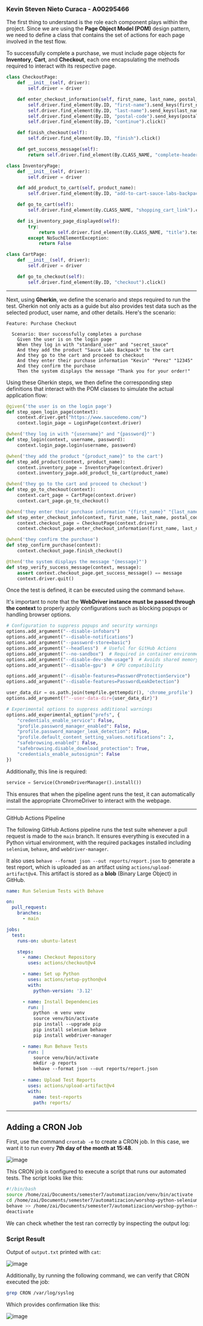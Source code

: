 ### Kevin Steven Nieto Curaca - A00295466

The first thing to understand is the role each component plays within the project. Since we are using the **Page Object Model (POM)** design pattern, we need to define a class that contains the set of actions for each page involved in the test flow. 

To successfully complete a purchase, we must include page objects for **Inventory**, **Cart**, and **Checkout**, each one encapsulating the methods required to interact with its respective page.

```python
class CheckoutPage:
    def __init__(self, driver):
        self.driver = driver

    def enter_checkout_information(self, first_name, last_name, postal_code):
        self.driver.find_element(By.ID, "first-name").send_keys(first_name)
        self.driver.find_element(By.ID, "last-name").send_keys(last_name)
        self.driver.find_element(By.ID, "postal-code").send_keys(postal_code)
        self.driver.find_element(By.ID, "continue").click()

    def finish_checkout(self):
        self.driver.find_element(By.ID, "finish").click()

    def get_success_message(self):
        return self.driver.find_element(By.CLASS_NAME, "complete-header").text

class InventoryPage:
    def __init__(self, driver):
        self.driver = driver

    def add_product_to_cart(self, product_name):
        self.driver.find_element(By.ID, "add-to-cart-sauce-labs-backpack").click()

    def go_to_cart(self):
        self.driver.find_element(By.CLASS_NAME, "shopping_cart_link").click()

    def is_inventory_page_displayed(self):
        try:
            return self.driver.find_element(By.CLASS_NAME, "title").text == "Products"
        except NoSuchElementException:
            return False    

class CartPage:
    def __init__(self, driver):
        self.driver = driver

    def go_to_checkout(self):
        self.driver.find_element(By.ID, "checkout").click()
```

---

Next, using **Gherkin**, we define the scenario and steps required to run the test. Gherkin not only acts as a guide but also provides test data such as the selected product, user name, and other details. Here's the scenario:

```gherkin
Feature: Purchase Checkout

  Scenario: User successfully completes a purchase
    Given the user is on the login page
    When they log in with "standard_user" and "secret_sauce"
    And they add the product "Sauce Labs Backpack" to the cart
    And they go to the cart and proceed to checkout
    And they enter their purchase information "Kevin" "Perez" "12345"
    And they confirm the purchase
    Then the system displays the message "Thank you for your order!"
```

Using these Gherkin steps, we then define the corresponding step definitions that interact with the POM classes to simulate the actual application flow:

```python
@given('the user is on the login page')
def step_open_login_page(context):
    context.driver.get("https://www.saucedemo.com/")
    context.login_page = LoginPage(context.driver)

@when('they log in with "{username}" and "{password}"')
def step_login(context, username, password):
    context.login_page.login(username, password)

@when('they add the product "{product_name}" to the cart')
def step_add_product(context, product_name):
    context.inventory_page = InventoryPage(context.driver)
    context.inventory_page.add_product_to_cart(product_name)

@when('they go to the cart and proceed to checkout')
def step_go_to_checkout(context):
    context.cart_page = CartPage(context.driver)
    context.cart_page.go_to_checkout()

@when('they enter their purchase information "{first_name}" "{last_name}" "{postal_code}"')
def step_enter_checkout_info(context, first_name, last_name, postal_code):
    context.checkout_page = CheckoutPage(context.driver)
    context.checkout_page.enter_checkout_information(first_name, last_name, postal_code)

@when('they confirm the purchase')
def step_confirm_purchase(context):
    context.checkout_page.finish_checkout()

@then('the system displays the message "{message}"')
def step_verify_success_message(context, message):
    assert context.checkout_page.get_success_message() == message
    context.driver.quit()
```

Once the test is defined, it can be executed using the command `behave`.

It's important to note that the **WebDriver instance must be passed through the context** to properly apply configurations such as blocking popups or handling browser options.

```python
# Configuration to suppress popups and security warnings
options.add_argument("--disable-infobars")
options.add_argument("--disable-notifications")
options.add_argument("--password-store=basic")
options.add_argument("--headless")  # Useful for GitHub Actions
options.add_argument("--no-sandbox")  # Required in container environments
options.add_argument("--disable-dev-shm-usage")  # Avoids shared memory issues
options.add_argument("--disable-gpu")  # GPU compatibility

options.add_argument("--disable-features=PasswordProtectionService")
options.add_argument("--disable-features=PasswordLeakDetection")

user_data_dir = os.path.join(tempfile.gettempdir(), 'chrome_profile')
options.add_argument(f"--user-data-dir={user_data_dir}")

# Experimental options to suppress additional warnings
options.add_experimental_option("prefs", {
    "credentials_enable_service": False,
    "profile.password_manager_enabled": False,
    "profile.password_manager_leak_detection": False,
    "profile.default_content_setting_values.notifications": 2,
    "safebrowsing.enabled": False,
    "safebrowsing.disable_download_protection": True,
    "credentials_enable_autosignin": False
})
```

Additionally, this line is required:

```python
service = Service(ChromeDriverManager().install())
```

This ensures that when the pipeline agent runs the test, it can automatically install the appropriate ChromeDriver to interact with the webpage.

---
GitHub Actions Pipeline

The following GitHub Actions pipeline runs the test suite whenever a pull request is made to the `main` branch. It ensures everything is executed in a Python virtual environment, with the required packages installed including `selenium`, `behave`, and `webdriver-manager`.

It also uses `behave --format json --out reports/report.json` to generate a test report, which is uploaded as an artifact using `actions/upload-artifact@v4`. This artifact is stored as a **blob** (Binary Large Object) in GitHub.

```yaml
name: Run Selenium Tests with Behave

on:
  pull_request:
    branches:
      - main

jobs:
  test:
    runs-on: ubuntu-latest

    steps:
      - name: Checkout Repository
        uses: actions/checkout@v4

      - name: Set up Python
        uses: actions/setup-python@v4
        with:
          python-version: '3.12'

      - name: Install Dependencies
        run: |
          python -m venv venv   
          source venv/bin/activate
          pip install --upgrade pip
          pip install selenium behave
          pip install webdriver-manager

      - name: Run Behave Tests
        run: |
          source venv/bin/activate
          mkdir -p reports
          behave --format json --out reports/report.json  
      
      - name: Upload Test Reports
        uses: actions/upload-artifact@v4
        with:
          name: test-reports
          path: reports/
```
---

## Adding a CRON Job

First, use the command `crontab -e` to create a CRON job. In this case, we want it to run every **7th day of the month at 15:48**.

![image](https://github.com/user-attachments/assets/2b0fca88-a9a9-4204-a68b-66468afb078d)

This CRON job is configured to execute a script that runs our automated tests. The script looks like this:

```bash
#!/bin/bash
source /home/zai/Documents/semester7/automatizacion/venv/bin/activate
cd /home/zai/Documents/semester7/automatizacion/worshop-python-selenium-gherkin
behave >> /home/zai/Documents/semester7/automatizacion/worshop-python-selenium-gherkin/output.txt 2>&1
deactivate
```

We can check whether the test ran correctly by inspecting the output log:

### Script Result
Output of `output.txt` printed with `cat`:

![image](https://github.com/user-attachments/assets/766b4f46-604d-4f8e-9b18-911fd5bcad03)

Additionally, by running the following command, we can verify that CRON executed the job:

```bash
grep CRON /var/log/syslog
```

Which provides confirmation like this:

![image](https://github.com/user-attachments/assets/73bd0de7-c736-4d7b-a770-0c43b55de72c)


